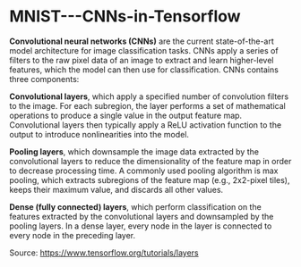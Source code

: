 # MNIST---CNNs-in-Tensorflow

**Convolutional neural networks (CNNs)** are the current state-of-the-art model architecture for image classification tasks. CNNs apply a series of filters to the raw pixel data of an image to extract and learn higher-level features, which the model can then use for classification. CNNs contains three components:

**Convolutional layers**, which apply a specified number of convolution filters to the image. For each subregion, the layer performs a set of mathematical operations to produce a single value in the output feature map. Convolutional layers then typically apply a ReLU activation function to the output to introduce nonlinearities into the model.

**Pooling layers**, which downsample the image data extracted by the convolutional layers to reduce the dimensionality of the feature map in order to decrease processing time. A commonly used pooling algorithm is max pooling, which extracts subregions of the feature map (e.g., 2x2-pixel tiles), keeps their maximum value, and discards all other values.

**Dense (fully connected) layers**, which perform classification on the features extracted by the convolutional layers and downsampled by the pooling layers. In a dense layer, every node in the layer is connected to every node in the preceding layer.

Source: https://www.tensorflow.org/tutorials/layers

